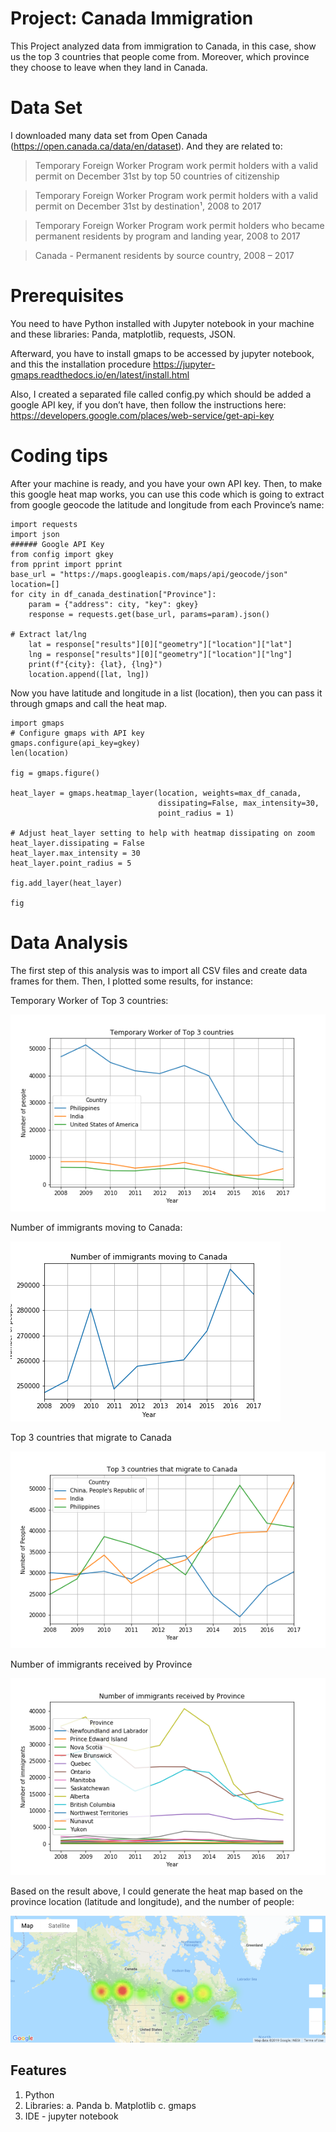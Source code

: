 # Project: Canada Immigration
This Project analyzed data from immigration to Canada, in this case, show us the top 3 countries that people come from. Moreover, which province they choose to leave when they land in Canada. 

# Data Set
I downloaded many data set from Open Canada (https://open.canada.ca/data/en/dataset). And they are related to:
 > Temporary Foreign Worker Program work permit holders with a valid permit on December 31st by top 50 countries of citizenship

 > Temporary Foreign Worker Program work permit holders with a valid permit on December 31st by destination¹, 2008 to 2017

 > Temporary Foreign Worker Program work permit holders who became permanent residents by program and landing year, 2008 to 2017
 
 > Canada - Permanent residents by source country, 2008 – 2017

# Prerequisites 
You need to have Python installed with Jupyter notebook in your machine and these libraries: Panda, matplotlib, requests, JSON. 

Afterward, you have to install gmaps to be accessed by jupyter notebook, and this the installation procedure https://jupyter-gmaps.readthedocs.io/en/latest/install.html

Also, I created a separated file called config.py which should be added a google API key, if you don’t have, then follow the instructions here: https://developers.google.com/places/web-service/get-api-key

# Coding tips
After your machine is ready, and you have your own API key. Then, to make this google heat map works, you can use this code which is going to extract from google geocode the latitude and longitude from each Province’s name:
```
import requests
import json
###### Google API Key
from config import gkey
from pprint import pprint
base_url = "https://maps.googleapis.com/maps/api/geocode/json"
location=[]
for city in df_canada_destination["Province"]:
    param = {"address": city, "key": gkey}
    response = requests.get(base_url, params=param).json()

# Extract lat/lng
    lat = response["results"][0]["geometry"]["location"]["lat"]
    lng = response["results"][0]["geometry"]["location"]["lng"]
    print(f"{city}: {lat}, {lng}")
    location.append([lat, lng])
```
Now you have latitude and longitude in a list (location),  then you can pass it through gmaps and call the heat map.
```
import gmaps
# Configure gmaps with API key
gmaps.configure(api_key=gkey)
len(location)

fig = gmaps.figure()

heat_layer = gmaps.heatmap_layer(location, weights=max_df_canada, 
                                 dissipating=False, max_intensity=30,
                                 point_radius = 1)

# Adjust heat_layer setting to help with heatmap dissipating on zoom
heat_layer.dissipating = False
heat_layer.max_intensity = 30
heat_layer.point_radius = 5

fig.add_layer(heat_layer)

fig
```
# Data Analysis
The first step of this analysis was to import all CSV files and create data frames for them. Then, I plotted some results, for instance:

Temporary Worker of Top 3 countries:

![GitHub Logo](/Screenshots/TemporaryWorkerTop3countries.png)

Number of immigrants moving to Canada:

![GitHub Logo](/Screenshots/NumberofimmigrantsmovingtoCanada.png)

Top 3 countries that migrate to Canada

![GitHub Logo](/Screenshots/Top3countriesthatmigratetoCanada.png)

Number of immigrants received by Province

![GitHub Logo](/Screenshots/NumberofimmigrantsreceivedbyProvince.png)

Based on the result above, I could generate the heat map based on the province location (latitude and longitude), and the number of people:

![GitHub Logo](/Screenshots/map.png)


## Features

1.	Python
2.	Libraries: 
a.	Panda
b.	Matplotlib
c. gmaps
3.	IDE - jupyter notebook
 
